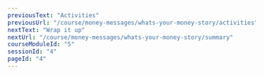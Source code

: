 ```yaml
---
previousText: "Activities"
previousUrl: "/course/money-messages/whats-your-money-story/activities"
nextText: "Wrap it up"
nextUrl: "/course/money-messages/whats-your-money-story/summary"
courseModuleId: "5"
sessionId: "4"
pageId: "4"
---
```



